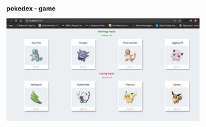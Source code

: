 ### pokedex - game 
![alt text](https://github.com/Prasannashri/Pokedex_game_react/blob/master/pokedex-output.JPG?raw=true)
